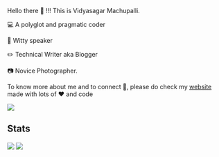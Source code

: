 Hello there 👋 !!!
This is Vidyasagar Machupalli. 

:computer: A polyglot and pragmatic coder

:loudspeaker: Witty speaker

:pencil2: Technical Writer aka Blogger

:camera: Novice Photographer. 

To know more about me and to connect :electric_plug:, please do check my [website](https://vidyasagarmsc.github.io) made with lots of :heart: and code
<!--
**VidyasagarMSC/VidyasagarMSC** is a ✨ _special_ ✨ repository because its `README.md` (this file) appears on your GitHub profile.

Here are some ideas to get you started:

- 🔭 I’m currently working on 
- 🌱 I’m currently learning Go Lang
- 👯 I’m looking to collaborate on ...
- 🤔 I’m looking for help with ...
- 💬 Ask me about ...
- 📫 How to reach me: ...
- 😄 Pronouns: ...
- ⚡ Fun fact: ...
--> 

[![](/vidyasagarmsc.gif)](https://vidyasagarmsc.github.io)

## Stats
<div>
<img align="center" src="https://github-readme-stats.vercel.app/api/top-langs/?username=VidyasagarMSC&theme=default" />
<img align="center" src="https://github-readme-stats.vercel.app/api/?username=VidyasagarMSC&theme=default" />
</div>
